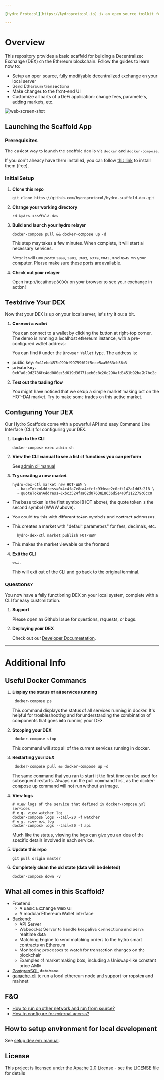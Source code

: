 ```yaml
---

[Hydro Protocol](https://hydroprotocol.io) is an open source toolkit for building decentralized exchanges and DeFi applications on Ethereum. Checkout the [developer documentation](https://hydroprotocol.io/docs/overview/getting-started.html) for more details.

---
```


# Overview

This repository provides a basic scaffold for building a Decentralized Exchange (DEX) on the Ethereum blockchain. Follow the guides to learn how to:

- Setup an open source, fully modifyable decentralized exchange on your local server
- Send Ethereum transactions
- Make changes to the front-end UI
- Customize all parts of a DeFi application: change fees, parameters, adding markets, etc.

![web-screen-shot](./assets/hydro_dex_scaffold_screenshot.png)



## Launching the Scaffold App

### Prerequisites

The easiest way to launch the scaffold dex is via `docker` and `docker-compose`.

If you don't already have them installed, you can follow [this link](https://docs.docker.com/compose/install/) to install them (free).

### Initial Setup

1.  **Clone this repo**

        git clone https://github.com/hydroprotocol/hydro-scaffold-dex.git

1.  **Change your working directory**

        cd hydro-scaffold-dex

1.  **Build and launch your hydro relayer**

        docker-compose pull && docker-compose up -d

    This step may takes a few minutes.
    When complete, it will start all necessary services.

    Note: It will use ports `3000`, `3001`, `3002`, `6379`, `8043`, and `8545` on your computer. Please make sure these ports are available.

1.  **Check out your relayer**

    Open http://localhost:3000/ on your browser to see your exchange in action!

## Testdrive Your DEX

Now that your DEX is up on your local server, let's try it out a bit.

1. **Connect a wallet**

   You can connect to a wallet by clicking the button at right-top corner. The demo is running a localhost ethereum instance, with a pre-configured wallet address:

   You can find it under the `Browser Wallet` type. The address is:

- public key: `0x31ebd457b999bf99759602f5ece5aa5033cb56b3`
- private key: `0xb7a0c9d2786fc4dd080ea5d619d36771aeb0c8c26c290afd3451b92ba2b7bc2c`

2. **Test out the trading flow**

   You might have noticed that we setup a simple market making bot on the HOT-DAI market. Try to make some trades on this active market.

## Configuring Your DEX

Our Hydro Scaffolds come with a powerful API and easy Command Line Interface (CLI) for configuring your DEX.

1.  **Login to the CLI**

        docker-compose exec admin sh

2.  **View the CLI manual to see a list of functions you can perform**

    See [admin cli manual](./manual/admin-api-and-cli.md#cli-guide-admin-cli)

3.  **Try creating a new market**

        hydro-dex-ctl market new HOT-WWW \
          --baseTokenAddress=0x4c4fa7e8ea4cfcfc93deae2c0cff142a1dd3a218 \
          --quoteTokenAddress=0xbc3524faa62d0763818636d5e400f112279d6cc0

- The base token is the first symbol (HOT above), the quote token is the second symbol (WWW above).
- You could try this with different token symbols and contract addresses.
- This creates a market with "default parameters" for fees, decimals, etc.

        hydro-dex-ctl market publish HOT-WWW

- This makes the market viewable on the frontend

4.  **Exit the CLI**

        exit

    This will exit out of the CLI and go back to the original terminal.

### Questions?

You now have a fully functioning DEX on your local system, complete with a CLI for easy customization.

1. **Support**

   Please open an Github Issue for questions, requests, or bugs.

2. **Deploying your DEX**

   Check out our [Developer Documentation](https://hydroprotocol.io/docs/overview/getting-started.html).

---

# Additional Info

## Useful Docker Commands

1.  **Display the status of all services running**

         docker-compose ps

    This command displays the status of all services running in docker. It's helpful for troubleshooting and for understanding the combination of components that goes into running your DEX.

2.  **Stopping your DEX**

         docker-compose stop

    This command will stop all of the current services running in docker.

3.  **Restarting your DEX**

         docker-compose pull && docker-compose up -d

    The same command that you ran to start it the first time can be used for subsequent restarts. Always run the pull command first, as the docker-compose up command will not run without an image.

4.  **View logs**

        # view logs of the service that defined in docker-compose.yml services
        # e.g. view watcher log
        docker-compose logs --tail=20 -f watcher
        # e.g. view api log
        docker-compose logs --tail=20 -f api

    Much like the status, viewing the logs can give you an idea of the specific details involved in each service.

5.  **Update this repo**

        git pull origin master

6.  **Completely clean the old state (data will be deleted)**

        docker-compose down -v

## What all comes in this Scaffold?

- Frontend:
  - A Basic Exchange Web UI
  - A modular Ethereum Wallet interface
- Backend:
  - API Server
  - Websocket Server to handle keepalive connections and serve realtime data
  - Matching Engine to send matching orders to the hydro smart contracts on Ethereum
  - Monitoring processes to watch for transaction changes on the blockchain
  - Examples of market making bots, including a Uniswap-like constant price AMM
- [PostgresSQL](https://www.postgresql.org) database
- [ganache-cli](https://github.com/trufflesuite/ganache-cli) to run a local ethereum node and support for ropsten and mainnet

## F&Q

- [How to run on other network and run from source?](./manual/change-network-and-run-from-source.md)
- [How to configure for external access?](./manual/config-nginx.md)

## How to setup environment for local development

See [setup dev env manual](./manual/setup-dev-env.md).

## License

This project is licensed under the Apache 2.0 License - see the [LICENSE](LICENSE) file for details
